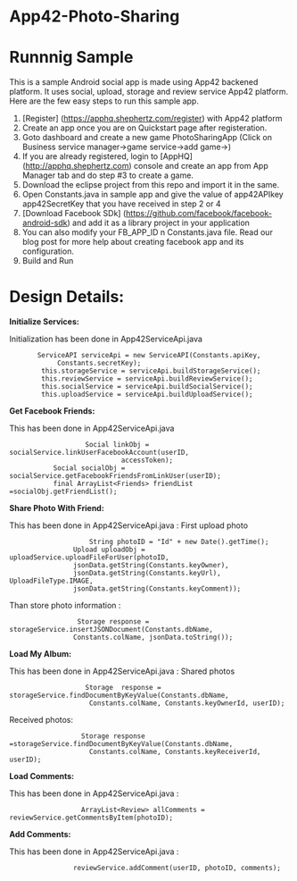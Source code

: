 App42-Photo-Sharing
===================

# Runnnig Sample

This is a sample Android social app is made using App42 backened platform. It uses social, upload, storage and review service App42 platform. Here are the few easy steps to run this sample app.

1. [Register] (https://apphq.shephertz.com/register) with App42 platform
2. Create an app once you are on Quickstart page after registeration.
3. Goto dashboard and create a new game PhotoSharingApp (Click on Business service manager->game service->add game->)
4. If you are already registered, login to [AppHQ] (http://apphq.shephertz.com) console and create an app from App Manager tab and do step #3 to create a game.
5. Download the eclipse project from this repo and import it in the same.
6. Open Constants.java in sample app and give the value of app42APIkey app42SecretKey that you have received in step 2 or 4
7. [Download Facebook SDk] (https://github.com/facebook/facebook-android-sdk) and add it as a library project in your application
8. You can also modify your FB_APP_ID n Constants.java file. Read our blog post for more help about creating facebook app and its configuration.
9. Build and Run 



# Design Details:

__Initialize Services:__

Initialization has been done in App42ServiceApi.java

```
       ServiceAPI serviceApi = new ServiceAPI(Constants.apiKey,
  			Constants.secretKey);
		this.storageService = serviceApi.buildStorageService();
		this.reviewService = serviceApi.buildReviewService();
		this.socialService = serviceApi.buildSocialService();
		this.uploadService = serviceApi.buildUploadService();
```

__Get Facebook Friends:__

This has been done in  App42ServiceApi.java

```
                   Social linkObj = socialService.linkUserFacebookAccount(userID,
							accessToken);
		   Social socialObj = socialService.getFacebookFriendsFromLinkUser(userID);
		   final ArrayList<Friends> friendList =socialObj.getFriendList();
```
__Share Photo With Friend:__

This has been done in  App42ServiceApi.java : First upload photo

```
                  	String photoID = "Id" + new Date().getTime();
	         	Upload uploadObj = uploadService.uploadFileForUser(photoID,
				jsonData.getString(Constants.keyOwner),
				jsonData.getString(Constants.keyUrl), UploadFileType.IMAGE,
				jsonData.getString(Constants.keyComment));
```
Than store photo information :

```
                 Storage response = storageService.insertJSONDocument(Constants.dbName,
				Constants.colName, jsonData.toString());
```

__Load My Album:__

This has been done in  App42ServiceApi.java : Shared photos

``` 
                   Storage  response = storageService.findDocumentByKeyValue(Constants.dbName,
					Constants.colName, Constants.keyOwnerId, userID);
```
Received photos:

```
                  Storage response =storageService.findDocumentByKeyValue(Constants.dbName,
					Constants.colName, Constants.keyReceiverId, userID);
```

__Load Comments:__

This has been done in  App42ServiceApi.java :

```
                  ArrayList<Review> allComments = reviewService.getCommentsByItem(photoID);
```

__Add Comments:__

This has been done in  App42ServiceApi.java :

```
            	reviewService.addComment(userID, photoID, comments);
```

